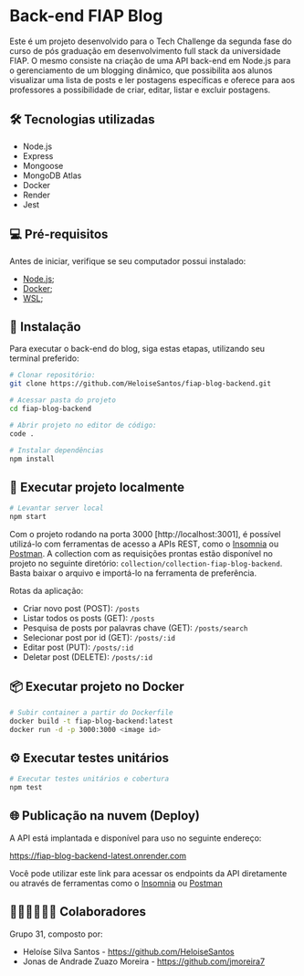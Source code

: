 # Back-end FIAP Blog

Este é um projeto desenvolvido para o Tech Challenge da segunda fase do curso de pós graduação em desenvolvimento full stack da universidade FIAP. O mesmo consiste na criação de uma API back-end em Node.js para o gerenciamento de um blogging dinâmico, que possibilita aos alunos visualizar uma lista de posts e ler postagens específicas e oferece para aos
professores a possibilidade de criar, editar, listar e excluir postagens.

## 🛠️ Tecnologias utilizadas

- Node.js
- Express
- Mongoose
- MongoDB Atlas
- Docker
- Render
- Jest

## 💻 Pré-requisitos

Antes de iniciar, verifique se seu computador possui instalado:

- [Node.js](https://nodejs.org/pt);
- [Docker](https://docs.docker.com/desktop/install/windows-install/);
- [WSL](https://learn.microsoft.com/pt-br/windows/wsl/install);

## 🔧 Instalação

Para executar o back-end do blog, siga estas etapas, utilizando seu terminal preferido:

```bash
# Clonar repositório:
git clone https://github.com/HeloiseSantos/fiap-blog-backend.git

# Acessar pasta do projeto
cd fiap-blog-backend

# Abrir projeto no editor de código:
code .

# Instalar dependências
npm install
```

## 🚀 Executar projeto localmente

```bash
# Levantar server local
npm start
```

Com o projeto rodando na porta 3000 [http://localhost:3001], é possível utilizá-lo com ferramentas de acesso a APIs REST, como o [Insomnia](https://insomnia.rest/download) ou [Postman](https://www.postman.com/).
A collection com as requisições prontas estão disponível no projeto no seguinte diretório: `collection/collection-fiap-blog-backend`. Basta baixar o arquivo e importá-lo na ferramenta de preferência.

Rotas da aplicação:

- Criar novo post (POST): `/posts`
- Listar todos os posts (GET): `/posts`
- Pesquisa de posts por palavras chave (GET): `/posts/search`
- Selecionar post por id (GET): `/posts/:id`
- Editar post (PUT): `/posts/:id`
- Deletar post (DELETE): `/posts/:id`

## 📦 Executar projeto no Docker

```bash
# Subir container a partir do Dockerfile
docker build -t fiap-blog-backend:latest
docker run -d -p 3000:3000 <image id>
```

## ⚙️ Executar testes unitários

```bash
# Executar testes unitários e cobertura
npm test
```

## 🌐 Publicação na nuvem (Deploy)

A API está implantada e disponível para uso no seguinte endereço:

https://fiap-blog-backend-latest.onrender.com

Você pode utilizar este link para acessar os endpoints da API diretamente ou através de ferramentas como o [Insomnia](https://insomnia.rest/) ou [Postman](https://www.postman.com/)

## 🧑🏻‍💻👩🏻‍💻 Colaboradores

Grupo 31, composto por:

- Heloíse Silva Santos - https://github.com/HeloiseSantos
- Jonas de Andrade Zuazo Moreira - https://github.com/jmoreira7
